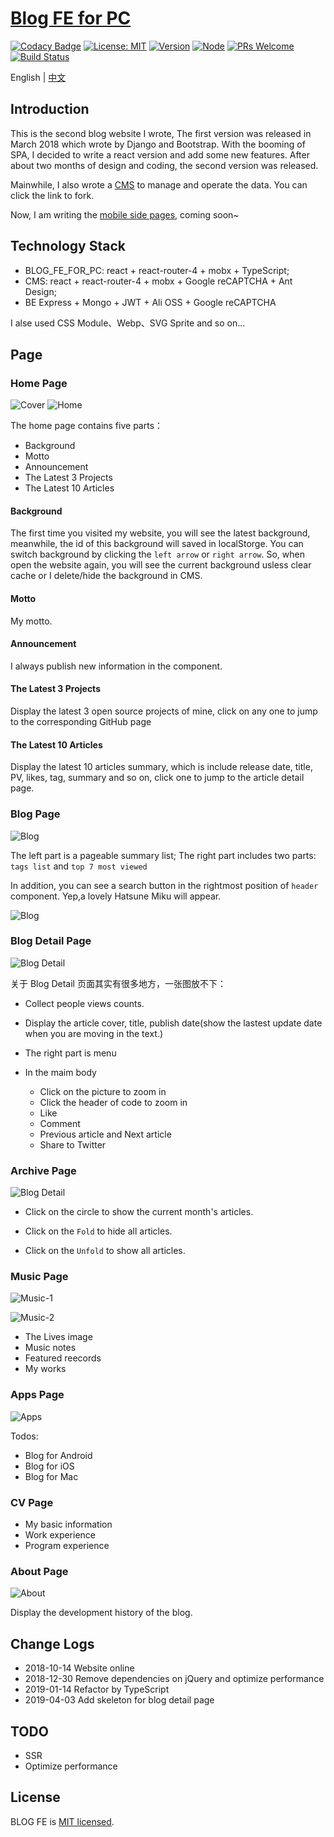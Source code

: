 # [Blog FE for PC](https://wwww.yanceyleo.com/)

[![Codacy Badge](https://api.codacy.com/project/badge/Grade/5b925ed8c8c64f379dea6f8b685a731b)](https://app.codacy.com/app/YanceyOfficial/BLOG_FE?utm_source=github.com&utm_medium=referral&utm_content=Yancey-Blog/BLOG_FE&utm_campaign=Badge_Grade_Dashboard)
[![License: MIT](https://img.shields.io/badge/License-MIT-green.svg)](https://opensource.org/licenses/MIT)
[![Version](https://img.shields.io/badge/version-2.1.1-blue.svg)](https://github.com/Yancey-Blog/BLOG_FE)
[![Node](https://img.shields.io/badge/node-%3E%3D8.0.0-green.svg)](https://github.com/Yancey-Blog/BLOG_FE)
[![PRs Welcome](https://img.shields.io/badge/PRs-welcome-green.svg)](https://github.com/Yancey-Blog/BLOG_FE/pulls)
[![Build Status](https://travis-ci.org/Yancey-Blog/BLOG_FE.svg?branch=master)](https://travis-ci.org/Yancey-Blog/BLOG_FE)

English | [中文](https://github.com/Yancey-Blog/BLOG_FE/blob/master/README_ZH.md)

## Introduction

This is the second blog website I wrote, The first version was released in March 2018 which wrote by Django and Bootstrap. With the booming of SPA, I decided to write a react version and add some new features. After about two months of design and coding, the second version was released.

Mainwhile, I also wrote a [CMS](https://github.com/Yancey-Blog/BLOG_CMS/) to manage and operate the data. You can click the link to fork.

Now, I am writing the [mobile side pages](https://github.com/Yancey-Blog/BLOG_WAP/), coming soon~

## Technology Stack

- BLOG_FE_FOR_PC: react + react-router-4 + mobx + TypeScript;
- CMS: react + react-router-4 + mobx + Google reCAPTCHA + Ant Design;
- BE Express + Mongo + JWT + Ali OSS + Google reCAPTCHA

I alse used CSS Module、Webp、SVG Sprite and so on...

## Page

### Home Page

![Cover](https://yancey-assets.oss-cn-beijing.aliyuncs.com/Jietu20181017-174103%402x.jpg?x-oss-process=image/quality,Q_20)
![Home](https://yancey-assets.oss-cn-beijing.aliyuncs.com/Jietu20181017-174609@2x.jpg?x-oss-process=image/quality,Q_60)

The home page contains five parts：

- Background
- Motto
- Announcement
- The Latest 3 Projects
- The Latest 10 Articles

#### Background

The first time you visited my website, you will see the latest background, meanwhile, the id of this background will saved in localStorge. You can switch background by clicking the `left arrow` or `right arrow`. So, when open the website again, you will see the current background usless clear cache or I delete/hide the background in CMS.

#### Motto

My motto.

#### Announcement

I always publish new information in the component.

#### The Latest 3 Projects

Display the latest 3 open source projects of mine, click on any one to jump to the corresponding GitHub page

#### The Latest 10 Articles

Display the latest 10 articles summary, which is include release date, title, PV, likes, tag, summary and so on, click one to jump to the article detail page.

### Blog Page

![Blog](https://yancey-assets.oss-cn-beijing.aliyuncs.com/Jietu20181017-181438@2x.jpg?x-oss-process=image/quality,Q_60)

The left part is a pageable summary list; The right part includes two parts: `tags list` and `top 7 most viewed`

In addition, you can see a search button in the rightmost position of `header` component. Yep,a lovely Hatsune Miku will appear.

![Blog](https://yancey-assets.oss-cn-beijing.aliyuncs.com/Jietu20181017-181947.jpg?x-oss-process=image/quality,Q_60)

### Blog Detail Page

![Blog Detail](https://yancey-assets.oss-cn-beijing.aliyuncs.com/Jietu20181017-182519@2x.jpg?x-oss-process=image/quality,Q_20)

关于 Blog Detail 页面其实有很多地方，一张图放不下：

- Collect people views counts.

- Display the article cover, title, publish date(show the lastest update date when you are moving in the text.)

- The right part is menu

- In the maim body

  - Click on the picture to zoom in
  - Click the header of code to zoom in
  - Like
  - Comment
  - Previous article and Next article
  - Share to Twitter

### Archive Page

![Blog Detail](https://yancey-assets.oss-cn-beijing.aliyuncs.com/Jietu20181017-183530@2x.jpg?x-oss-process=image/quality,Q_60)

- Click on the circle to show the current month's articles.

- Click on the `Fold` to hide all articles.

- Click on the `Unfold` to show all articles.

### Music Page

![Music-1](https://yancey-assets.oss-cn-beijing.aliyuncs.com/Jietu20181017-184221%402x.jpg?x-oss-process=image/quality,Q_60)

![Music-2](https://yancey-assets.oss-cn-beijing.aliyuncs.com/Jietu20181017-184130@2x.jpg?x-oss-process=image/quality,Q_10)

- The Lives image
- Music notes
- Featured reecords
- My works

### Apps Page

![Apps](https://yancey-assets.oss-cn-beijing.aliyuncs.com/Jietu20181017-185001@2x.jpg?x-oss-process=image/quality,Q_60)

Todos: 
- Blog for Android     
- Blog for iOS
- Blog for Mac

### CV Page

- My basic information
- Work experience
- Program experience

### About Page

![About](https://yancey-assets.oss-cn-beijing.aliyuncs.com/Jietu20181017-185855@2x.jpg?x-oss-process=image/quality,Q_10)

Display the development history of the blog.
        
## Change Logs

- 2018-10-14 Website online
- 2018-12-30 Remove dependencies on jQuery and optimize performance
- 2019-01-14 Refactor by TypeScript
- 2019-04-03 Add skeleton for blog detail page

## TODO

- SSR
- Optimize performance

## License

BLOG FE is [MIT licensed](https://opensource.org/licenses/MIT).
